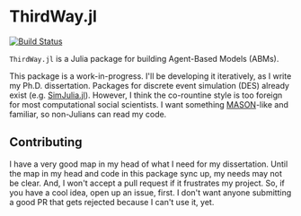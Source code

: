 # ThirdWay.jl

[![Build Status](https://travis-ci.org/jbn/ThirdWay.jl.svg?branch=master)](https://travis-ci.org/jbn/ThirdWay.jl)

`ThirdWay.jl` is a Julia package for building Agent-Based Models (ABMs).

This package is a work-in-progress. I'll be developing it iteratively, as I write my Ph.D. dissertation. Packages for discrete event simulation (DES) already exist (e.g. [SimJulia.jl](https://github.com/BenLauwens/SimJulia.jl)). However, I think the co-rountine style is too foreign for most computational social scientists. I want something [MASON](https://cs.gmu.edu/~eclab/projects/mason/)-like and familiar, so non-Julians can read my code.


## Contributing

I have a very good map in my head of what I need for my dissertation. Until the map in my head and code in this package sync up, my needs may not be clear. And, I won't accept a pull request if it frustrates my project. So, if you have a cool idea, open up an issue, first. I don't want anyone submitting a good PR that gets rejected because I can't use it, yet.
